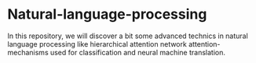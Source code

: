 # Natural-language-processing
In this repository, we will discover a bit some advanced technics in natural language processing like
hierarchical attention network attention-mechanisms used for classification and neural machine translation.
